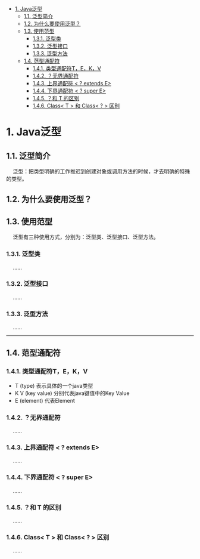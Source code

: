 



<!-- TOC -->

- [1. Java泛型](#1-java泛型)
    - [1.1. 泛型简介](#11-泛型简介)
    - [1.2. 为什么要使用泛型？](#12-为什么要使用泛型)
    - [1.3. 使用范型](#13-使用范型)
        - [1.3.1. 泛型类](#131-泛型类)
        - [1.3.2. 泛型接口](#132-泛型接口)
        - [1.3.3. 泛型方法](#133-泛型方法)
    - [1.4. 范型通配符](#14-范型通配符)
        - [1.4.1. 类型通配符T，E，K，V](#141-类型通配符tekv)
        - [1.4.2. ？无界通配符](#142-无界通配符)
        - [1.4.3. 上界通配符 < ? extends E>](#143-上界通配符---extends-e)
        - [1.4.4. 下界通配符 < ? super E>](#144-下界通配符---super-e)
        - [1.4.5. ？和 T 的区别](#145-和-t-的区别)
        - [1.4.6. Class< T > 和 Class< ? > 区别](#146-class-t--和-class---区别)

<!-- /TOC -->

<!--
Java 中的通配符 T，E，K，V，？，你确定都了解吗？ 
https://mp.weixin.qq.com/s/0AZY4XFO6AOyuihshKYtzQ

Java泛型的特点与优缺点，泛型擦除是怎么回事？ 
https://mp.weixin.qq.com/s/xW9PC88-OCbGSYI_897dow
面试官又来问：List<String>能否转化为List<Object>? 
https://mp.weixin.qq.com/s/UWeS1F1jCfyBvRlJPazbZA


https://mp.weixin.qq.com/s/skxnaaPz2eN1YASUlfwMDA


Java的“泛型”特性，你以为自己会了？
https://mp.weixin.qq.com/s/skxnaaPz2eN1YASUlfwMDA

原生态类型与泛型
https://www.jianshu.com/p/973bf08bf6ae
https://www.jianshu.com/p/c999721756e7
-->

# 1. Java泛型
## 1.1. 泛型简介
<!-- 
https://mp.weixin.qq.com/s/ilqFpf5kE0XzJnOv9SsX7Q
-->
&emsp; 泛型：把类型明确的工作推迟到创建对象或调用方法的时候，才去明确的特殊的类型。  


## 1.2. 为什么要使用泛型？  
<!-- 
https://mp.weixin.qq.com/s/skxnaaPz2eN1YASUlfwMDA
https://mp.weixin.qq.com/s/4QqRkHJ4NeZW9EgR4oOwhA
https://mp.weixin.qq.com/s/kXaXODEZcxSNkALE7Im8Aw
-->

## 1.3. 使用范型  
<!-- 
https://mp.weixin.qq.com/s/skxnaaPz2eN1YASUlfwMDA
https://mp.weixin.qq.com/s/kXaXODEZcxSNkALE7Im8Aw
https://mp.weixin.qq.com/s/4QqRkHJ4NeZW9EgR4oOwhA
https://www.cnblogs.com/lihaoyang/p/7104293.html
-->
&emsp; 泛型有三种使用方式，分别为：泛型类、泛型接口、泛型方法。  

### 1.3.1. 泛型类  
&emsp; ......

### 1.3.2. 泛型接口  
&emsp; ......

### 1.3.3. 泛型方法  
&emsp; ......

----
## 1.4. 范型通配符  
<!-- 
https://mp.weixin.qq.com/s/kXaXODEZcxSNkALE7Im8Aw
https://mp.weixin.qq.com/s/4QqRkHJ4NeZW9EgR4oOwhA
-->

### 1.4.1. 类型通配符T，E，K，V  

* T (type) 表示具体的一个java类型  
* K V (key value) 分别代表java键值中的Key Value  
* E (element) 代表Element  

### 1.4.2. ？无界通配符  
&emsp; ......

### 1.4.3. 上界通配符 < ? extends E>  
&emsp; ......

### 1.4.4. 下界通配符 < ? super E>  
&emsp; ......

### 1.4.5. ？和 T 的区别  
<!-- 
https://mp.weixin.qq.com/s/YDGfYDWop9lvCWKym66_qA
-->
&emsp; ......

### 1.4.6. Class< T > 和 Class< ? > 区别  
&emsp; ......
